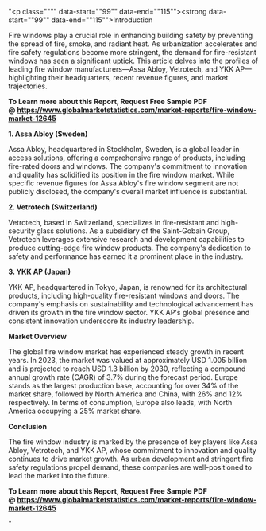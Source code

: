 "<p class="""" data-start=""99"" data-end=""115""><strong data-start=""99"" data-end=""115"">Introduction</strong></p>
<p class="""" data-start=""117"" data-end=""274""><span class=""relative -mx-px my-[-0.2rem] rounded px-px py-[0.2rem]"">Fire windows play a crucial role in enhancing building safety by preventing the spread of fire, smoke, and radiant heat.</span> <span class=""relative -mx-px my-[-0.2rem] rounded px-px py-[0.2rem]"">As urbanization accelerates and fire safety regulations become more stringent, the demand for fire-resistant windows has seen a significant uptick.</span> <span class=""relative -mx-px my-[-0.2rem] rounded px-px py-[0.2rem]"">This article delves into the profiles of leading fire window manufacturers&mdash;Assa Abloy, Vetrotech, and YKK AP&mdash;highlighting their headquarters, recent revenue figures, and market trajectories.</span></p>
<p class="""" data-start=""117"" data-end=""274""><strong>To Learn more about this Report, Request Free Sample PDF @&nbsp;<a href=""https://www.globalmarketstatistics.com/market-reports/fire-window-market-12645"">https://www.globalmarketstatistics.com/market-reports/fire-window-market-12645</a></strong></p>
<p class="""" data-start=""276"" data-end=""302""><strong data-start=""276"" data-end=""302"">1. Assa Abloy (Sweden)</strong></p>
<p class="""" data-start=""304"" data-end=""461""><span class=""relative -mx-px my-[-0.2rem] rounded px-px py-[0.2rem]"">Assa Abloy, headquartered in Stockholm, Sweden, is a global leader in access solutions, offering a comprehensive range of products, including fire-rated doors and windows.</span> <span class=""relative -mx-px my-[-0.2rem] rounded px-px py-[0.2rem]"">The company's commitment to innovation and quality has solidified its position in the fire window market.</span> <span class=""relative -mx-px my-[-0.2rem] rounded px-px py-[0.2rem]"">While specific revenue figures for Assa Abloy's fire window segment are not publicly disclosed, the company's overall market influence is substantial.</span></p>
<p class="""" data-start=""463"" data-end=""493""><strong data-start=""463"" data-end=""493"">2. Vetrotech (Switzerland)</strong></p>
<p class="""" data-start=""495"" data-end=""660""><span class=""relative -mx-px my-[-0.2rem] rounded px-px py-[0.2rem]"">Vetrotech, based in Switzerland, specializes in fire-resistant and high-security glass solutions.</span> <span class=""relative -mx-px my-[-0.2rem] rounded px-px py-[0.2rem]"">As a subsidiary of the Saint-Gobain Group, Vetrotech leverages extensive research and development capabilities to produce cutting-edge fire window products.</span> <span class=""relative -mx-px my-[-0.2rem] rounded px-px py-[0.2rem]"">The company's dedication to safety and performance has earned it a prominent place in the industry.</span></p>
<p class="""" data-start=""662"" data-end=""683""><strong data-start=""662"" data-end=""683"">3. YKK AP (Japan)</strong></p>
<p class="""" data-start=""685"" data-end=""850""><span class=""relative -mx-px my-[-0.2rem] rounded px-px py-[0.2rem]"">YKK AP, headquartered in Tokyo, Japan, is renowned for its architectural products, including high-quality fire-resistant windows and doors.</span> <span class=""relative -mx-px my-[-0.2rem] rounded px-px py-[0.2rem]"">The company's emphasis on sustainability and technological advancement has driven its growth in the fire window sector.</span> <span class=""relative -mx-px my-[-0.2rem] rounded px-px py-[0.2rem]"">YKK AP's global presence and consistent innovation underscore its industry leadership.</span></p>
<p class="""" data-start=""852"" data-end=""871""><strong data-start=""852"" data-end=""871"">Market Overview</strong></p>
<p class="""" data-start=""873"" data-end=""1158""><span class=""relative -mx-px my-[-0.2rem] rounded px-px py-[0.2rem]"">The global fire window market has experienced steady growth in recent years.</span> <span class=""relative -mx-px my-[-0.2rem] rounded px-px py-[0.2rem]"">In 2023, the market was valued at approximately USD 1.005 billion and is projected to reach USD 1.3 billion by 2030, reflecting a compound annual growth rate (CAGR) of 3.7% during the forecast period.</span> <span class=""relative -mx-px my-[-0.2rem] rounded px-px py-[0.2rem]"">Europe stands as the largest production base, accounting for over 34% of the market share, followed by North America and China, with 26% and 12% respectively.</span> <span class=""relative -mx-px my-[-0.2rem] rounded px-px py-[0.2rem]"">In terms of consumption, Europe also leads, with North America occupying a 25% market share.</span>&nbsp;</p>
<p class="""" data-start=""1160"" data-end=""1174""><strong data-start=""1160"" data-end=""1174"">Conclusion</strong></p>
<p class="""" data-start=""1176"" data-end=""1301""><span class=""relative -mx-px my-[-0.2rem] rounded px-px py-[0.2rem]"">The fire window industry is marked by the presence of key players like Assa Abloy, Vetrotech, and YKK AP, whose commitment to innovation and quality continues to drive market growth.</span> <span class=""relative -mx-px my-[-0.2rem] rounded px-px py-[0.2rem]"">As urban development and stringent fire safety regulations propel demand, these companies are well-positioned to lead the market into the future.</span></p>
<p class="""" data-start=""1176"" data-end=""1301""><span class=""relative -mx-px my-[-0.2rem] rounded px-px py-[0.2rem]""><strong>To Learn more about this Report, Request Free Sample PDF @&nbsp;<a href=""https://www.globalmarketstatistics.com/market-reports/fire-window-market-12645"">https://www.globalmarketstatistics.com/market-reports/fire-window-market-12645</a></strong></span></p>"
